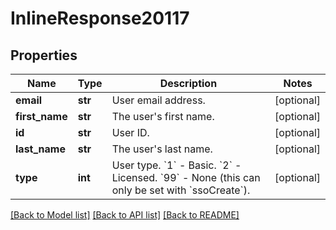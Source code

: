 # InlineResponse20117

## Properties
Name | Type | Description | Notes
------------ | ------------- | ------------- | -------------
**email** | **str** | User email address. | [optional] 
**first_name** | **str** | The user&#x27;s first name. | [optional] 
**id** | **str** | User ID. | [optional] 
**last_name** | **str** | The user&#x27;s last name. | [optional] 
**type** | **int** | User type.    &#x60;1&#x60; - Basic.    &#x60;2&#x60; - Licensed.    &#x60;99&#x60; - None (this can only be set with &#x60;ssoCreate&#x60;).  | [optional] 

[[Back to Model list]](../README.md#documentation-for-models) [[Back to API list]](../README.md#documentation-for-api-endpoints) [[Back to README]](../README.md)

